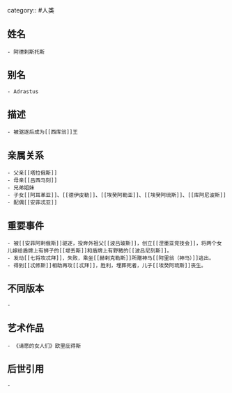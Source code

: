 category:: #人类
## 姓名
	- 阿德刺斯托斯
## 别名
	- Adrastus
## 描述
	- 被驱逐后成为[[西库翁]]王
## 亲属关系
	- 父亲[[塔拉俄斯]]
	- 母亲[[吕西马刻]]
	- 兄弟姐妹
	- 子女[[阿耳革亚]]、[[德伊皮勒]]、[[埃癸阿勒亚]]、[[埃癸阿琉斯]]、[[库阿尼波斯]]
	- 配偶[[安菲忒亚]]
## 重要事件
	- 被[[安菲阿剌俄斯]]驱逐，投奔外祖父[[波吕玻斯]]，创立[[涅墨亚竞技会]]，将两个女儿嫁给盾牌上有狮子的[[堤丢斯]]和盾牌上有野猪的[[波吕尼刻斯]]。
	- 发动[[七将攻忒拜]]，失败，乘坐[[赫剌克勒斯]]所赠神马[[阿里翁（神马）]]逃出。
	- 得到[[忒修斯]]相助再攻[[忒拜]]，胜利，埋葬死者，儿子[[埃癸阿琉斯]]丧生。
## 不同版本
	-
## 艺术作品
	- 《请愿的女人们》欧里庇得斯
## 后世引用
	-
